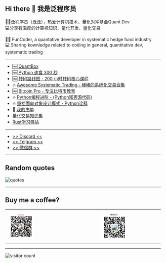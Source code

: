 ## Hi there 👋 我是泛程序员

👨‍💻泛程序员（泛泛），热爱计算机技术，量化对冲基金Quant Dev  
💻分享有温度的计算机知识、量化开发、量化交易

👨‍💻 FunCoder, a quantative developer in systematic hedge fund industry    
💻 Sharing kownledge related to coding in general, quantitative dev, systematic trading

---
- :new: [QuantBox](https://quant.funcoder.net/)
- :new: [Python 速食 300 秒](https://github.com/wangzhe3224/python-recipes-300-second)
- :new: [转码路线图 - 200 小时转码核心课程](https://github.com/wangzhe3224/zhuan-ma)
- :fire: [Awesome Systematic Trading - 棒棒的系统化交易合集](https://github.com/wangzhe3224/awesome-systematic-trading)
- :new: [Bitcoin Pro - 专注比特币教育](https://wangzhe3224.github.io/bitcoin-pro)
- :fire: [Python编程进阶 - (Python知否源代码)](https://github.com/wangzhe3224/Python-zhifou)
- :fire: [重拾面向对象设计模式 - Python诠释](https://github.com/wangzhe3224/Python-zhifou/tree/master/src/design_pattern)
- :construction: [我的书单](https://wangzhe3224.github.io/zhuan-ma/books/)
- [量化交易知识集](https://github.com/wangzhe3224/systematic-trading-knowledge-collection)
- [Rust学习驿站](https://github.com/wangzhe3224/rust-learning)
---

- [>> Discord <<](https://discord.gg/8EWU9uFM5V)
- [>> Telgram <<](https://t.me/bitcoinpro21)
- [>> 微信群 <<](https://funcoder.net/wechat/)

---

## Random quotes

<img alt="quotes" src="https://quotes-github-readme.vercel.app/api?type=horizontal&theme=default">

---
## Buy me a coffee?

<div id="image-table">
    <table>
	    <tr>
            <td style="padding:10px">
<img src="https://raw.githubusercontent.com/wangzhe3224/landing/main/content/en/zhifubao.jpg"  width="30%" height="15%">
            </td>
            <td style="padding:10px">
<img src="https://raw.githubusercontent.com/wangzhe3224/landing/main/content/en/weixin.jpg"  width="50%" height="30%">
            </td>
        </tr>
    </table>
</div>


---

<img src="https://gpvc.arturio.dev/wangzhe3224" alt="visitor count"/>
